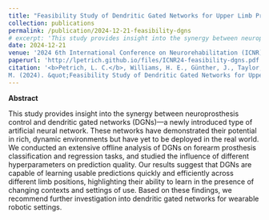 ```yaml
---
title: "Feasibility Study of Dendritic Gated Networks for Upper Limb Prosthetic Control."
collection: publications
permalink: /publication/2024-12-21-feasibility-dgns
# excerpt: 'This study provides insight into the synergy between neuroprosthesis control and dendritic gated networks (DGNs)—a newly introduced type of artificial neural network. These networks have demonstrated their potential in rich, dynamic environments but have yet to be deployed in the real world. We conducted an extensive offline analysis of DGNs on forearm prosthesis classification and regression tasks, and studied the influence of different hyperparameters on prediction quality. Our results suggest that DGNs are capable of learning usable predictions quickly and efficiently across different limb positions, highlighting their ability to learn in the presence of changing contexts and settings of use. Based on these findings, we recommend further investigation into dendritic gated networks for wearable robotic settings.'
date: 2024-12-21
venue: '2024 6th International Conference on Neurorehabilitation (ICNR)'
paperurl: 'http://lpetrich.github.io/files/ICNR24-feasibility-dgns.pdf'
citation: '<b>Petrich, L. C.</b>, Williams, H. E., Günther, J., Taylor, M. E., and Pilarski, P.
M. (2024). &quot;Feasibility Study of Dendritic Gated Networks for Upper Limb Prosthetic Control.&quot; <i>In 2024 6th International Conference on Neurorehabilitation (ICNR)</i>.'
---
```

<!-- Need comment here for some reason otherwise Abstract word shows on main publications page -->

**Abstract**

This study provides insight into the synergy between neuroprosthesis control and dendritic gated networks (DGNs)—a newly introduced type of artificial neural network. These networks have demonstrated their potential in rich, dynamic environments but have yet to be deployed in the real world. We conducted an extensive offline analysis of DGNs on forearm prosthesis classification and regression tasks, and studied the influence of different hyperparameters on prediction quality. Our results suggest that DGNs are capable of learning usable predictions quickly and efficiently across different limb positions, highlighting their ability to learn in the presence of changing contexts and settings of use. Based on these findings, we recommend further investigation into dendritic gated networks for wearable robotic settings.